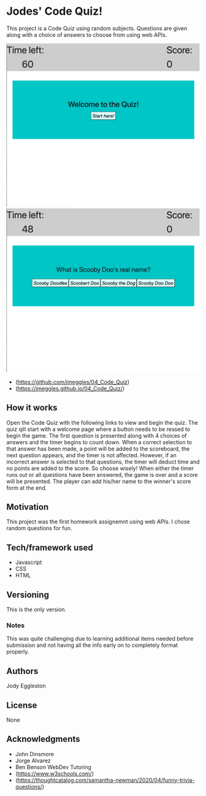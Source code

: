 # Jodes' Code Quiz!
This project is a Code Quiz using random subjects.  Questions are given along with a choice of answers to choose from using web APIs.  

<img src="/assets/images/screenshot1.png" width=600>
<img src="/assets/images/screenshot2.png" width=600>

- (https://github.com/jmeggles/04_Code_Quiz)
- (https://jmeggles.github.io/04_Code_Quiz/)

## How it works
Open the Code Quiz with the following links to view and begin the quiz.  The quiz qill start with a welcome page where a button needs to be ressed to begin the game.  The first question is presented along with 4 choices of answers and the timer begins to count down.  When a correct selection to that answer has been made, a point will be added to the scoreboard, the next question appears, and the timer is not affected.  However, if an incorrect answer is selected to that questions, the timer will deduct time and no points are added to the score.  So choose wisely!  When either the timer runs out or all questions have been answered, the game is over and a score will be presented.  The player can add his/her name to the winner's score form at the end.  

## Motivation
This project was the first homework assignemnt using web APIs. I chose random questions for fun. 

## Tech/framework used
- Javascript
- CSS
- HTML

## Versioning
This is the only version. 

### Notes
This was quite challenging due to learning additional items needed before submission and not having all the info early on to completely format properly.

## Authors
Jody Eggleston

## License
None

## Acknowledgments
- John Dinsmore
- Jorge Alvarez
- Ben Benson WebDev Tutoring
- (https://www.w3schools.com/)
- (https://thoughtcatalog.com/samantha-newman/2020/04/funny-trivia-questions/)